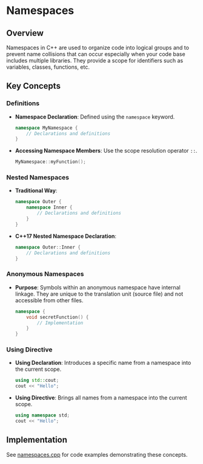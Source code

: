 ﻿# Namespaces

## Overview

Namespaces in C++ are used to organize code into logical groups and to prevent name collisions that can occur especially when your code base includes multiple libraries. They provide a scope for identifiers such as variables, classes, functions, etc.

## Key Concepts

### Definitions

- **Namespace Declaration**: Defined using the `namespace` keyword.

  ```cpp
  namespace MyNamespace {
      // Declarations and definitions
  }
  ```

- **Accessing Namespace Members**: Use the scope resolution operator `::`.

  ```cpp
  MyNamespace::myFunction();
  ```

### Nested Namespaces

- **Traditional Way**:

  ```cpp
  namespace Outer {
      namespace Inner {
          // Declarations and definitions
      }
  }
  ```

- **C++17 Nested Namespace Declaration**:

  ```cpp
  namespace Outer::Inner {
      // Declarations and definitions
  }
  ```

### Anonymous Namespaces

- **Purpose**: Symbols within an anonymous namespace have internal linkage. They are unique to the translation unit (source file) and not accessible from other files.

  ```cpp
  namespace {
      void secretFunction() {
          // Implementation
      }
  }
  ```

### Using Directive

- **Using Declaration**: Introduces a specific name from a namespace into the current scope.

  ```cpp
  using std::cout;
  cout << "Hello";
  ```

- **Using Directive**: Brings all names from a namespace into the current scope.

  ```cpp
  using namespace std;
  cout << "Hello";
  ```

## Implementation

See [namespaces.cpp](namespaces.cpp) for code examples demonstrating these concepts.